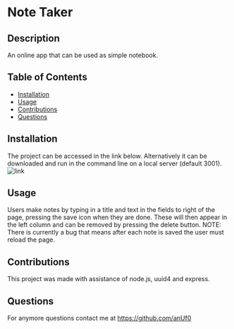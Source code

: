 # Note Taker
## Description
An online app that can be used as simple notebook.

## Table of Contents 
- [Installation](#installation)
- [Usage](#usage)
- [Contributions](#contribution)
- [Questions](#questions)

## Installation
The project can be accessed in the link below. Alternatively it can be downloaded and run in the command line on a local server (default 3001).
![link](https://boiling-reaches-14548-3d8b2761b69e.herokuapp.com/)

## Usage
Users make notes by typing in a title and text in the fields to right of the page, pressing the save icon when they are done. These will then appear in the left column and can be removed by pressing the delete button.
NOTE: There is currently a bug that means after each note is saved the user must reload the page.

## Contributions
This project was made with assistance of node.js, uuid4 and express.

## Questions
For anymore questions contact me at https://github.com/anUf0
